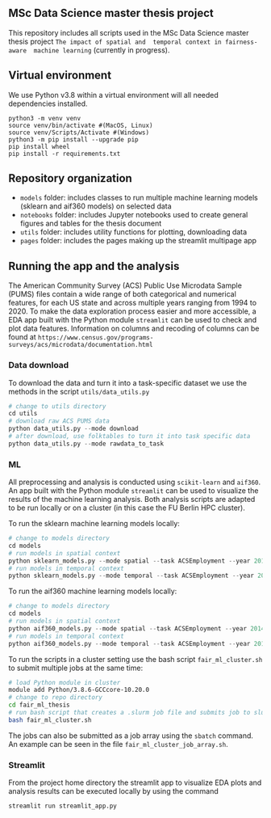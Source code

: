 ## MSc Data Science master thesis project 

This repository includes all scripts used in the MSc Data Science master thesis project `The impact of spatial and 
temporal context in fairness-aware  machine learning` (currently in progress).

## Virtual environment
We use Python v3.8 within a virtual environment will all needed dependencies installed.
```shell
python3 -m venv venv
source venv/bin/activate #(MacOS, Linux)
source venv/Scripts/Activate #(Windows)
python3 -m pip install --upgrade pip
pip install wheel
pip install -r requirements.txt
```

## Repository organization
* `models` folder: includes classes to run multiple machine learning models (sklearn and aif360 models) on selected data
* `notebooks` folder: includes Jupyter notebooks used to create general figures and tables for the thesis document
* `utils` folder: includes utility functions for plotting, downloading data
* `pages` folder: includes the pages making up the streamlit multipage app

## Running the app and the analysis

The American Community Survey (ACS) Public Use Microdata Sample (PUMS) files contain a wide range of both categorical and numerical features, for each US state and across multiple years ranging from 1994 to 2020. To make the data exploration process easier and more accessible, a EDA app built with the Python module `streamlit` can be used to check and plot data features.
Information on columns and recoding of columns can be found at `https://www.census.gov/programs-surveys/acs/microdata/documentation.html`

### Data download

To download the data and turn it into a task-specific dataset we use the methods in the script `utils/data_utils.py`

```python
# change to utils directory
cd utils 
# download raw ACS PUMS data
python data_utils.py --mode download
# after download, use folktables to turn it into task specific data
python data_utils.py --mode rawdata_to_task
```

### ML

All preprocessing and analysis is conducted using `scikit-learn` and `aif360`. An app built with 
the Python module `streamlit` can be used to visualize the results of the machine learning analysis. Both analysis 
scripts are adapted to be run locally or on a cluster (in this case the FU Berlin HPC cluster).

To run the sklearn machine learning models locally:

```python
# change to models directory
cd models 
# run models in spatial context
python sklearn_models.py --mode spatial --task ACSEmployment --year 2014
# run models in temporal context
python sklearn_models.py --mode temporal --task ACSEmployment --year 2014
```

To run the aif360 machine learning models locally:

```python
# change to models directory
cd models 
# run models in spatial context
python aif360_models.py --mode spatial --task ACSEmployment --year 2014
# run models in temporal context
python aif360_models.py --mode temporal --task ACSEmployment --year 2014
```

To run the scripts in a cluster setting use the bash script `fair_ml_cluster.sh` to submit multiple jobs at the same 
time:

```bash
# load Python module in cluster
module add Python/3.8.6-GCCcore-10.20.0
# change to repo directory
cd fair_ml_thesis 
# run bash script that creates a .slurm job file and submits job to slurm scheduler
bash fair_ml_cluster.sh
```

The jobs can also be submitted as a job array using the `sbatch` command. An example can be seen in the file
`fair_ml_cluster_job_array.sh`.

### Streamlit
From the project home directory the streamlit app to visualize EDA plots and analysis results can be executed 
locally by using the command

```bash
streamlit run streamlit_app.py
```